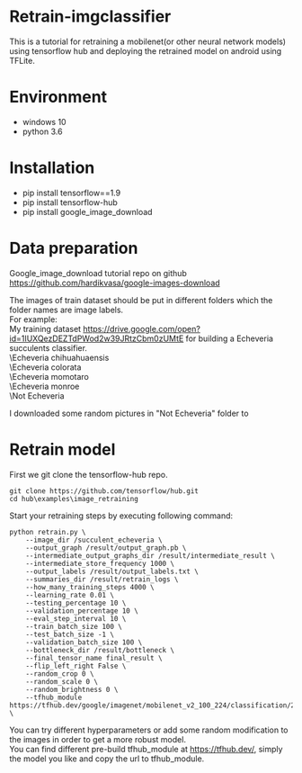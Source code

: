 # Retrain-imgclassifier
This is a tutorial for retraining a mobilenet(or other neural network models) using tensorflow hub and deploying the retrained model on android using TFLite.

# Environment
- windows 10
- python 3.6

# Installation
- pip install tensorflow==1.9
- pip install tensorflow-hub
- pip install google_image_download

# Data preparation
Google_image_download tutorial repo on github <https://github.com/hardikvasa/google-images-download>

The images of train dataset should be put in different folders which the folder names are image labels. \
For example: \
My training dataset <https://drive.google.com/open?id=1IUXQezDEZTdPWod2w39JRtzCbm0zUMtE> for building a Echeveria succulents
classifier. \
\Echeveria chihuahuaensis \
\Echeveria colorata \
\Echeveria momotaro \
\Echeveria monroe \
\Not Echeveria

I downloaded some random pictures in "Not Echeveria" folder to 

# Retrain model
First we git clone the tensorflow-hub repo.
```
git clone https://github.com/tensorflow/hub.git
cd hub\examples\image_retraining
```
Start your retraining steps by executing following command:
```
python retrain.py \
    --image_dir /succulent_echeveria \
    --output_graph /result/output_graph.pb \
    --intermediate_output_graphs_dir /result/intermediate_result \
    --intermediate_store_frequency 1000 \
    --output_labels /result/output_labels.txt \
    --summaries_dir /result/retrain_logs \
    --how_many_training_steps 4000 \
    --learning_rate 0.01 \
    --testing_percentage 10 \
    --validation_percentage 10 \
    --eval_step_interval 10 \
    --train_batch_size 100 \
    --test_batch_size -1 \
    --validation_batch_size 100 \
    --bottleneck_dir /result/bottleneck \
    --final_tensor_name final_result \
    --flip_left_right False \
    --random_crop 0 \
    --random_scale 0 \
    --random_brightness 0 \
    --tfhub_module https://tfhub.dev/google/imagenet/mobilenet_v2_100_224/classification/2 \
```
You can try different hyperparameters or add some random modification to the images in order to get a more robust model. \
You can find different pre-build tfhub_module at <https://tfhub.dev/>, simply the model you like and copy the url to tfhub_module.

